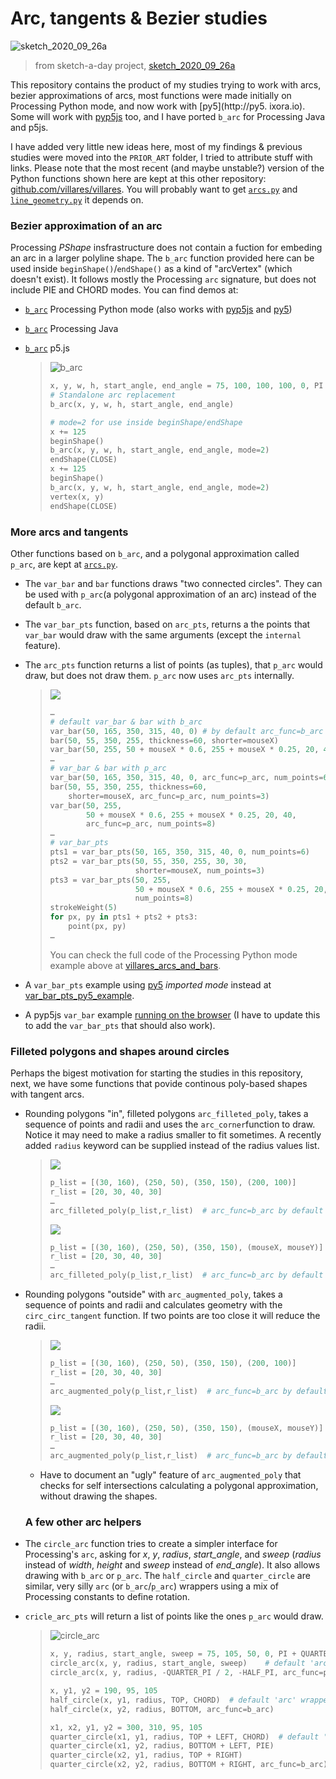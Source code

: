 # Arc, tangents & Bezier studies

![sketch_2020_09_26a](https://raw.githubusercontent.com/villares/sketch-a-day/main/2020/sketch_2020_09_26a/sketch_2020_09_26a.gif)

> from sketch-a-day project, [sketch_2020_09_26a](https://github.com/villares/sketch-a-day/tree/main/2020/sketch_2020_09_26a)

This repository contains the product of my studies trying to work with arcs, bezier approximations of arcs, most functions were made initially on Processing Python mode, and now work with [py5](http://py5. ixora.io). Some will work with [pyp5js](berinhard.github.io/pyp5js/) too, and I have ported `b_arc` for Processing Java and p5js. 

I have added very little new ideas here, most of my findings & previous studies were moved into the `PRIOR_ART` folder, I tried to attribute stuff with links. Please note that the most recent (and maybe unstable?) version of the Python functions shown here are kept at this other repository: [github.com/villares/villares](https://github.com/villares/villares). You will probably want to get [`arcs.py`](https://github.com/villares/villares/blob/main/arcs.py) and [`line_geometry.py`](https://github.com/villares/villares/blob/main/line_geometry.py) it depends on.

### Bezier approximation of an arc

Processing *PShape* insfrastructure does not contain a fuction for embeding an arc in a larger polyline shape. The `b_arc` function provided here can be used inside `beginShape()`/`endShape()` as a kind of "arcVertex" (which doesn't exist). It follows mostly the Processing `arc` signature, but does not include PIE and CHORD modes. You can find demos at:

- [`b_arc`](/villares_bezier_arc_aproximation/villares_bezier_arc_aproximation.pyde) Processing Python mode (also works with [pyp5js](https://berinhard.github.io/pyp5js) and [py5](http://py5.pixora.io))

- [`b_arc`](/villares_bezier_arc_aproximation_java/villares_bezier_arc_aproximation_java.pde) Processing Java 

- [`b_arc`](/villares_bezier_arc_aproximation_p5js/villares_bezier_arc_aproximation_p5js.js) p5.js
  
  > ![b_arc](villares_bezier_arc_aproximation/b_arc.png)
  > 
  > ```python
  > x, y, w, h, start_angle, end_angle = 75, 100, 100, 100, 0, PI + QUARTER_PI
  > # Standalone arc replacement
  > b_arc(x, y, w, h, start_angle, end_angle)
  > 
  > # mode=2 for use inside beginShape/endShape
  > x += 125
  > beginShape()
  > b_arc(x, y, w, h, start_angle, end_angle, mode=2) 
  > endShape(CLOSE)
  > x += 125
  > beginShape()
  > b_arc(x, y, w, h, start_angle, end_angle, mode=2)
  > vertex(x, y)
  > endShape(CLOSE)
  > ```

### More arcs and tangents

Other functions based on `b_arc`, and a polygonal approximation called `p_arc`, are kept at [`arcs.py`](https://raw.githubusercontent.com/villares/villares/main/arcs.py).

- The `var_bar` and `bar` functions draws "two connected circles". They can be used with `p_arc`(a polygonal approximation of an arc) instead of  the default `b_arc`. 

- The `var_bar_pts` function, based on `arc_pts`, returns a the points that `var_bar` would draw with the same arguments (except the `internal` feature). 

- The `arc_pts` function returns a list of points (as tuples), that `p_arc` would draw, but does not draw them. `p_arc` now uses `arc_pts` internally.

  > ![](villares_arcs_and_bars/villares_arcs_and_bars2.gif)
  > 
  > ```python
  > …
  > # default var_bar & bar with b_arc
  > var_bar(50, 165, 350, 315, 40, 0) # by default arc_func=b_arc
  > bar(50, 55, 350, 255, thickness=60, shorter=mouseX)
  > var_bar(50, 255, 50 + mouseX * 0.6, 255 + mouseX * 0.25, 20, 40)
  > … 
  > # var_bar & bar with p_arc
  > var_bar(50, 165, 350, 315, 40, 0, arc_func=p_arc, num_points=6)
  > bar(50, 55, 350, 255, thickness=60,
  >     shorter=mouseX, arc_func=p_arc, num_points=3)
  > var_bar(50, 255,
  >         50 + mouseX * 0.6, 255 + mouseX * 0.25, 20, 40,
  >         arc_func=p_arc, num_points=8)
  > … 
  > # var_bar_pts
  > pts1 = var_bar_pts(50, 165, 350, 315, 40, 0, num_points=6)
  > pts2 = var_bar_pts(50, 55, 350, 255, 30, 30,
  >                    shorter=mouseX, num_points=3)
  > pts3 = var_bar_pts(50, 255,
  >                    50 + mouseX * 0.6, 255 + mouseX * 0.25, 20, 40,
  >                    num_points=8)
  > strokeWeight(5)
  > for px, py in pts1 + pts2 + pts3:
  >     point(px, py)
  > …
  > ```
  > You can check the full code of the Processing Python mode example above at [villares_arcs_and_bars](villares_arcs_and_bars).

- A  `var_bar_pts` example using [py5](https://py5.ixora.io) *imported mode* instead at [var_bar_pts_py5_example](var_bar_pts_py5_example).
- A  pyp5js `var_bar` example [running on the browser](https://abav.lugaralgum.com/arc_tangents_and_bezier_studies/villares_arcs_and_bars_pyp5js/) (I have to update this to add the `var_bar_pts` that should also work).

### Filleted polygons and shapes around circles

Perhaps the bigest motivation for starting the studies in this repository, next, we have some functions that povide continous poly-based shapes with tangent arcs. 

- Rounding polygons "in", filleted polygons `arc_filleted_poly`, takes a sequence of points and radii and uses the `arc_corner`function to draw. Notice it may need to make a radius smaller to fit sometimes. A recently added `radius` keyword can be supplied instead of the radius values list.
  
  > ![](villares_filleted_and_arc_augmented_polys/arc_filleted_poly.png)
  > 
  > ```python
  > p_list = [(30, 160), (250, 50), (350, 150), (200, 100)]
  > r_list = [20, 30, 40, 30]
  > …
  > arc_filleted_poly(p_list,r_list)  # arc_func=b_arc by default
  > ```
  > 
  > ![](villares_filleted_and_arc_augmented_polys/arc_filleted_poly.gif)
  > 
  > ```python
  > p_list = [(30, 160), (250, 50), (350, 150), (mouseX, mouseY)]
  > r_list = [20, 30, 40, 30]
  > …
  > arc_filleted_poly(p_list,r_list)  # arc_func=b_arc by default
  > ```

- Rounding polygons "outside" with `arc_augmented_poly`, takes a sequence of points and radii and calculates geometry with the `circ_circ_tangent` function. If two points are too close it will reduce the radii.
  
  > ![](villares_filleted_and_arc_augmented_polys/arc_augmented_poly.png)
  > 
  > ```python
  > p_list = [(30, 160), (250, 50), (350, 150), (200, 100)]
  > r_list = [20, 30, 40, 30]
  > …
  > arc_augmented_poly(p_list,r_list)  # arc_func=b_arc by default
  > ```
  > 
  > ![](villares_filleted_and_arc_augmented_polys/arc_augmented_poly.gif)
  > 
  > ```python
  > p_list = [(30, 160), (250, 50), (350, 150), (mouseX, mouseY)]
  > r_list = [20, 30, 40, 30]
  > …
  > arc_augmented_poly(p_list,r_list)  # arc_func=b_arc by default
  > ```
  
  - Have to document an "ugly" feature of `arc_augmented_poly` that checks for self intersections calculating a polygonal approximation, without drawing the shapes.
  
  ### A few other arc helpers

- The `circle_arc` function tries to create a simpler interface for Processing's `arc`, asking for *x*, *y*, *radius*, *start_angle*, and *sweep* (*radius* instead of *width*, *height* and *sweep* instead of *end_angle*). It also allows drawing with `b_arc` or `p_arc`. The `half_circle` and `quarter_circle` are similar, very silly `arc` (or `b_arc`/`p_arc`) wrappers using a mix of Processing constants to define rotation.

- `cricle_arc_pts` will return a list of points like the ones `p_arc` would draw.
  
  > ![circle_arc](villares_bezier_arc_aproximation/circle_arc.png)
  > 
  > ```python
  > x, y, radius, start_angle, sweep = 75, 105, 50, 0, PI + QUARTER_PI
  > circle_arc(x, y, radius, start_angle, sweep)    # default 'arc' wrapper mode
  > circle_arc(x, y, radius, -QUARTER_PI / 2, -HALF_PI, arc_func=p_arc, num_points=4)
  > 
  > x, y1, y2 = 190, 95, 105
  > half_circle(x, y1, radius, TOP, CHORD)  # default 'arc' wrapper mode
  > half_circle(x, y2, radius, BOTTOM, arc_func=b_arc)
  > 
  > x1, x2, y1, y2 = 300, 310, 95, 105
  > quarter_circle(x1, y1, radius, TOP + LEFT, CHORD)  # default 'arc' wrapper mode
  > quarter_circle(x1, y2, radius, BOTTOM + LEFT, PIE)
  > quarter_circle(x2, y1, radius, TOP + RIGHT)
  > quarter_circle(x2, y2, radius, BOTTOM + RIGHT, arc_func=b_arc)
  > ```
